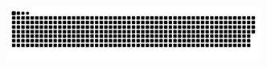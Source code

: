 ![github contribution grid snake animation](https://raw.githubusercontent.com/DogSanctions/dogsanctions/output/github-contribution-grid-snake.svg#gh-dark-mode-only)
     
